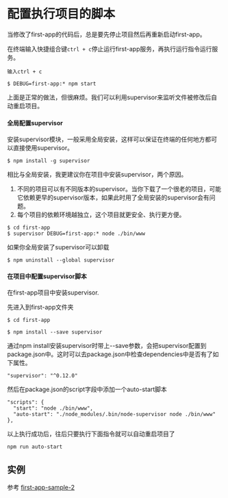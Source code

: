# 配置执行项目的脚本

当修改了first-app的代码后，总是要先停止项目然后再重新启动first-app。

在终端输入快捷组合键`ctrl + c`停止运行first-app服务，再执行运行指令运行服务。

```
输入ctrl + c

$ DEBUG=first-app:* npm start
```

上面是正常的做法，但很麻烦。我们可以利用supervisor来监听文件被修改后自动重启项目。

#### 全局配置supervisor

安装supervisor模块，一般采用全局安装，这样可以保证在终端的任何地方都可以直接使用supervisor。

```
$ npm install -g supervisor
```

相比与全局安装，我更建议你在项目中安装supervisor，两个原因。
1. 不同的项目可以有不同版本的supervisor。当你下载了一个很老的项目，可能它依赖更早的supervisor版本，如果此时用了全局安装的supervisor会有问题。
2. 每个项目的依赖环境越独立，这个项目就更安全、执行更方便。

```
$ cd first-app
$ supervisor DEBUG=first-app:* node ./bin/www
```

如果你全局安装了supervisor可以卸载
```
$ npm uninstall --global supervisor
```

#### 在项目中配置supervisor脚本

在first-app项目中安装supervisor.

先进入到first-app文件夹
```
$ cd first-app

$ npm install --save supervisor
```

通过npm install安装supervisor时带上--save参数，会把supervisor配置到package.json中。这时可以去package.json中检查dependencies中是否有了如下属性。

```
"supervisor": "^0.12.0"
```

然后在package.json的script字段中添加一个auto-start脚本

```
"scripts": {
  "start": "node ./bin/www",
  "auto-start": "./node_modules/.bin/node-supervisor node ./bin/www"
},
```

以上执行成功后，往后只要执行下面指令就可以自动重启项目了

```
npm run auto-start
```

## 实例

参考 [first-app-sample-2](https://github.com/xugy0926/learn-webapp-sample/tree/master/first-app-sample-2)

